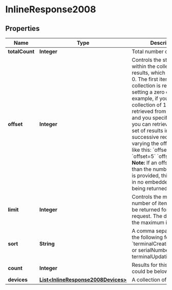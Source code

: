 
# InlineResponse2008

## Properties
Name | Type | Description | Notes
------------ | ------------- | ------------- | -------------
**totalCount** | **Integer** | Total number of results. |  [optional]
**offset** | **Integer** | Controls the starting point within the collection of results, which defaults to 0. The first item in the collection is retrieved by setting a zero offset.  For example, if you have a collection of 15 items to be retrieved from a resource and you specify limit&#x3D;5, you can retrieve the entire set of results in 3 successive requests by varying the offset value like this:  &#x60;offset&#x3D;0&#x60; &#x60;offset&#x3D;5&#x60; &#x60;offset&#x3D;10&#x60;  **Note:** If an offset larger than the number of results is provided, this will result in no embedded object being returned.  |  [optional]
**limit** | **Integer** | Controls the maximum number of items that may be returned for a single request. The default is 20, the maximum is 2500.  |  [optional]
**sort** | **String** | A comma separated list of the following form:  &#x60;terminalCreationDate:desc or serialNumber or terminalUpdationDate&#x60;  |  [optional]
**count** | **Integer** | Results for this page, this could be below the limit. |  [optional]
**devices** | [**List&lt;InlineResponse2008Devices&gt;**](InlineResponse2008Devices.md) | A collection of devices |  [optional]



